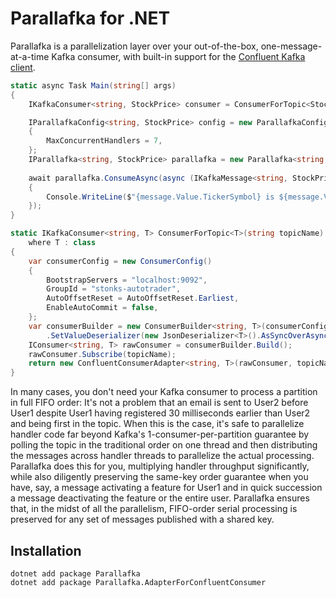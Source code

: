 # Parallafka for .NET

Parallafka is a parallelization layer over your out-of-the-box, one-message-at-a-time Kafka consumer, with built-in support for the [Confluent Kafka client](https://github.com/confluentinc/confluent-kafka-dotnet).

```cs
static async Task Main(string[] args)
{
    IKafkaConsumer<string, StockPrice> consumer = ConsumerForTopic<StockPrice>("ultimate-stonks-watchlist");

    IParallafkaConfig<string, StockPrice> config = new ParallafkaConfig<string, StockPrice>()
    {
        MaxConcurrentHandlers = 7,
    };
    IParallafka<string, StockPrice> parallafka = new Parallafka<string, StockPrice>(consumer, config);
    
    await parallafka.ConsumeAsync(async (IKafkaMessage<string, StockPrice> message) =>
    {
        Console.WriteLine($"{message.Value.TickerSymbol} is ${message.Value.Price}");
    });
}

static IKafkaConsumer<string, T> ConsumerForTopic<T>(string topicName)
    where T : class
{
    var consumerConfig = new ConsumerConfig()
    {
        BootstrapServers = "localhost:9092",
        GroupId = "stonks-autotrader",
        AutoOffsetReset = AutoOffsetReset.Earliest,
        EnableAutoCommit = false,
    };
    var consumerBuilder = new ConsumerBuilder<string, T>(consumerConfig)
        .SetValueDeserializer(new JsonDeserializer<T>().AsSyncOverAsync());
    IConsumer<string, T> rawConsumer = consumerBuilder.Build();
    rawConsumer.Subscribe(topicName);
    return new ConfluentConsumerAdapter<string, T>(rawConsumer, topicName);
}
```

In many cases, you don't need your Kafka consumer to process a partition in full FIFO order: It's not a problem that an email is sent to User2 before User1 despite User1 having registered 30 milliseconds earlier than User2 and being first in the topic. When this is the case, it's safe to parallelize handler code far beyond Kafka's 1-consumer-per-partition guarantee by polling the topic in the traditional order on one thread and then distributing the messages across handler threads to parallelize the actual processing. Parallafka does this for you, multiplying handler throughput significantly, while also diligently preserving the same-key order guarantee when you have, say, a message activating a feature for User1 and in quick succession a message deactivating the feature or the entire user. Parallafka ensures that, in the midst of all the parallelism, FIFO-order serial processing is preserved for any set of messages published with a shared key.

## Installation
```
dotnet add package Parallafka
dotnet add package Parallafka.AdapterForConfluentConsumer
```